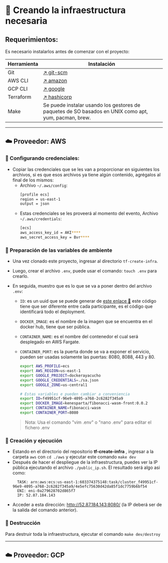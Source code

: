 # 🚀 Creando la infraestructura necesaria

## Requerimientos:

Es necesario instalarlos antes de comenzar con el proyecto:

| Herramienta | Instalación                                                                                          |
| ----------- | ---------------------------------------------------------------------------------------------------- |
| Git         | [↗️ git-scm](https://git-scm.com/downloads)                                                          |
| AWS CLI     | [↗️ amazon](https://docs.aws.amazon.com/cli/latest/userguide/getting-started-install.html)           |
| GCP CLI     | [↗️ google](https://cloud.google.com/sdk/docs/install)                                               |
| Terraform   | [↗️ hashicorp](https://developer.hashicorp.com/terraform/downloads?product_intent=terraform)         |
| Make        | Se puede instalar usando los gestores de paquetes de SO basados en UNIX como apt, yum, pacman, brew. |

---

## ☁️ Proveedor: AWS

### 🔐 Configurando credenciales:

- Copiar las credenciales que se les van a proporcionar en siguientes los archivos, si es que esos
  archivos ya tiene algún contenido, agrégalos al final de los mismos:
  - Archivo `~/.aws/config`:
    ```sh
    [profile ecs]
    region = us-east-1
    output = json
    ```
  - Estas credenciales se les proveerá al momento del evento, Archivo `~/.aws/credentials`:
    ```sh
    [ecs]
    aws_access_key_id = AKI****
    aws_secret_access_key = Bvr****
    ```

### 🌳 Preparación de las variables de ambiente

- Una vez clonado este proyecto, ingresar al directorio `tf-create-infra`.
- Luego, crear el archivo `.env`, puede usar el comando: `touch .env` para crearlo.
- En seguida, muestro que es lo que se va a poner dentro del archivo `.env`:

  - `ID`: es un uuid que se puede generar de [este enlace 🔗](https://www.uuidgenerator.net/)
    este código tiene que ser diferente entre cada participante, es el código que identificará todo el deployment.
  - `DOCKER_IMAGE`: es el nombre de la imagen que se encuentra en el docker hub, tiene que ser pública.
  - `CONTAINER_NAME`: es el nombre del contenedor el cual será desplegado en AWS Fargate.
  - `CONTAINER_PORT`: es la puerta donde se va a exponer el servicio, pueden ser usadas solamente las puertas: 8080,
    8088, 443 y 80.

    ```sh # se sugiere no cambiar estas variables
    export AWS_PROFILE=ecs
    export AWS_REGION=us-east-1
    export GOOGLE_PROJECT=dockerayacucho
    export GOOGLE_CREDENTIALS=./sa.json
    export GOOGLE_ZONE=us-central1

    # Estas variables e pueden cambiar a conveniencia
    export ID=f49951cf-96e9-4095-a768-2c6282f345a9
    export DOCKER_IMAGE=kenesparta/fibonacci-wasm-front:0.0.2
    export CONTAINER_NAME=fibonacci-wasm
    export CONTAINER_PORT=8080
    ```

  > Nota: Usa el comando "vim .env" o "nano .env" para editar el fichero .env

### 🧪 Creación y ejecución

- Estando en el directorio del repositorio **tf-create-infra** , ingresar a la carpeta `aws` con `cd ./aws` y ejecutar este comando `make dev`
- Después de hacer el despliegue de la infraestructura, puedes ver la IP pública ejecutando el
  archivo `./public_ip.sh`.
  El resultado será algo asi como:
  ```shell
    TASK: arn:aws:ecs:us-east-1:603374375148:task/cluster_f49951cf-96e9-4095-a768-2c6282f345a9/4e5efc75630d42da85f1dc7759b6bf54
    ENI: eni-0a279628702d865f7
    IP: 52.87.184.143
  ```
- Acceder a esta dirección: http://52.87.184.143:8080/ (la IP deberá ser de la salida del comando anterior).

### 🚨 Destrucción

Para destruir toda la infraestructura, ejecutar el comando `make dev/destroy`

---

## ☁️ Proveedor: GCP
